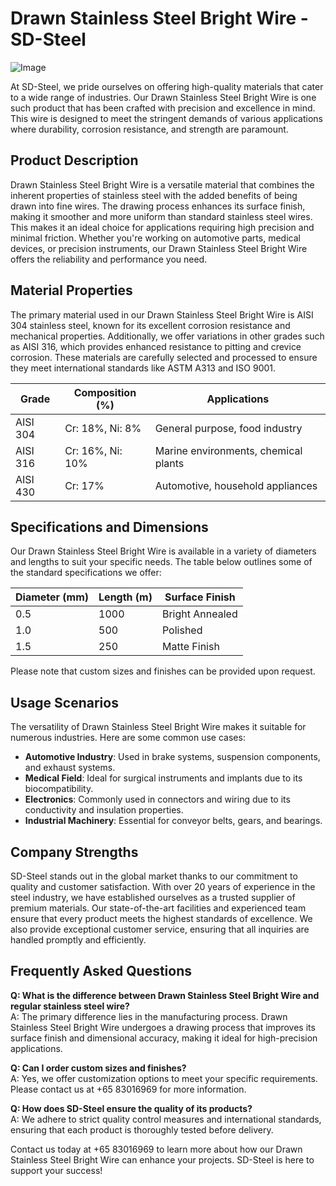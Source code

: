 # Drawn Stainless Steel Bright Wire - SD-Steel

![Image](https://github.com/user-attachments/assets/2567258e-e124-4816-932d-1809bd27ef0b)

At SD-Steel, we pride ourselves on offering high-quality materials that cater to a wide range of industries. Our Drawn Stainless Steel Bright Wire is one such product that has been crafted with precision and excellence in mind. This wire is designed to meet the stringent demands of various applications where durability, corrosion resistance, and strength are paramount.

## Product Description

Drawn Stainless Steel Bright Wire is a versatile material that combines the inherent properties of stainless steel with the added benefits of being drawn into fine wires. The drawing process enhances its surface finish, making it smoother and more uniform than standard stainless steel wires. This makes it an ideal choice for applications requiring high precision and minimal friction. Whether you're working on automotive parts, medical devices, or precision instruments, our Drawn Stainless Steel Bright Wire offers the reliability and performance you need.

## Material Properties

The primary material used in our Drawn Stainless Steel Bright Wire is AISI 304 stainless steel, known for its excellent corrosion resistance and mechanical properties. Additionally, we offer variations in other grades such as AISI 316, which provides enhanced resistance to pitting and crevice corrosion. These materials are carefully selected and processed to ensure they meet international standards like ASTM A313 and ISO 9001.

| Grade        | Composition (%)   | Applications                       |
|--------------|-------------------|------------------------------------|
| AISI 304     | Cr: 18%, Ni: 8%   | General purpose, food industry    |
| AISI 316     | Cr: 16%, Ni: 10%  | Marine environments, chemical plants |
| AISI 430     | Cr: 17%          | Automotive, household appliances |

## Specifications and Dimensions

Our Drawn Stainless Steel Bright Wire is available in a variety of diameters and lengths to suit your specific needs. The table below outlines some of the standard specifications we offer:

| Diameter (mm) | Length (m) | Surface Finish       |
|---------------|------------|----------------------|
| 0.5           | 1000       | Bright Annealed      |
| 1.0           | 500        | Polished             |
| 1.5           | 250        | Matte Finish         |

Please note that custom sizes and finishes can be provided upon request.

## Usage Scenarios

The versatility of Drawn Stainless Steel Bright Wire makes it suitable for numerous industries. Here are some common use cases:

- **Automotive Industry**: Used in brake systems, suspension components, and exhaust systems.
- **Medical Field**: Ideal for surgical instruments and implants due to its biocompatibility.
- **Electronics**: Commonly used in connectors and wiring due to its conductivity and insulation properties.
- **Industrial Machinery**: Essential for conveyor belts, gears, and bearings.

## Company Strengths

SD-Steel stands out in the global market thanks to our commitment to quality and customer satisfaction. With over 20 years of experience in the steel industry, we have established ourselves as a trusted supplier of premium materials. Our state-of-the-art facilities and experienced team ensure that every product meets the highest standards of excellence. We also provide exceptional customer service, ensuring that all inquiries are handled promptly and efficiently.

## Frequently Asked Questions

**Q: What is the difference between Drawn Stainless Steel Bright Wire and regular stainless steel wire?**  
A: The primary difference lies in the manufacturing process. Drawn Stainless Steel Bright Wire undergoes a drawing process that improves its surface finish and dimensional accuracy, making it ideal for high-precision applications.

**Q: Can I order custom sizes and finishes?**  
A: Yes, we offer customization options to meet your specific requirements. Please contact us at +65 83016969 for more information.

**Q: How does SD-Steel ensure the quality of its products?**  
A: We adhere to strict quality control measures and international standards, ensuring that each product is thoroughly tested before delivery.

Contact us today at +65 83016969 to learn more about how our Drawn Stainless Steel Bright Wire can enhance your projects. SD-Steel is here to support your success!